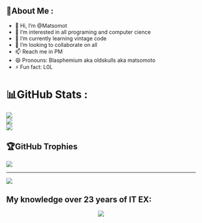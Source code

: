 
## 💫About Me : ##

- 👋 Hi, I’m @Matsomot
- 👀 I’m interested in all programing and computer cience
- 🌱 I’m currently learning vintage code
- 💞️ I’m looking to collaborate on all
- 📫 Reach me in PM
- 😄 Pronouns: Blasphemium aka oldskulls aka matsomoto 
- ⚡ Fun fact: L0L

<!---
Matsomot/Matsomot is a ✨ special ✨ repository because its `README.md` (this file) appears on your GitHub profile.
You can click the Preview link to take a look at your changes.
--->


# 📊GitHub Stats :
![](https://github-readme-stats.vercel.app/api?username=Matsomot&theme=radical&hide_border=true&include_all_commits=false&count_private=false)<br/>
![](https://github-readme-streak-stats.herokuapp.com/?user=Matsomot&theme=radical&hide_border=true)<br/>
![](https://github-readme-stats.vercel.app/api/top-langs/?username=Matsomot&theme=radical&hide_border=true&include_all_commits=false&count_private=false&layout=compact)

## 🏆GitHub Trophies
![](https://github-trophies.vercel.app/?username=Matsomot&theme=nord&no-frame=false&no-bg=false&margin-w=4)

---
[![](https://visitcount.itsvg.in/api?id=Matsomot&icon=0&color=0)](https://visitcount.itsvg.in)

## My knowledge over 23 years of IT EX: ##
<p align="center">
  <a href="https://skillicons.dev">
    <img src="https://skillicons.dev/icons?i=git,kubernetes,docker,c,vim,ableton,activitypub,actix,adonis,ae,aiscript,alpinejs,anaconda,androidstudio,angular,apollo,arch,arduino,babel,bsd,c,cs,coffeescript,css,debian,bots,discordjs,docker,figma,git,github,html,kali,linux,mastodon,mysql,notion,ps,postgres,py,raspberrypi,redhat,ruby,sketchup,ubuntu,visualstudio,wordpress,cpp,cassandra,devto,django,eclipse,electron,emacs,fastapi,firebase,gamemakerstudio,githubactions,godot,gulp" />
  </a>
</p>
